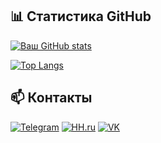 ## 📊 Статистика GitHub
[![Ваш GitHub stats](https://github-readme-stats.vercel.app/api?username=dimavalencko&show_icons=true&theme=radical)](https://github.com/dimavalencko)

[![Top Langs](https://github-readme-stats.vercel.app/api/top-langs/?username=dimavalencko&layout=compact&theme=radical)](https://github.com/dimavalencko)

## 📫 Контакты
[![Telegram](https://img.shields.io/badge/-Telegram-26A5E4?style=for-the-badge&logo=telegram&logoColor=white)](https://t.me/ceCloud)
[![HH.ru](https://img.shields.io/badge/-HH.ru-FF6600?style=for-the-badge&logo=headhunter&logoColor=white)](https://stavropol.hh.ru/resume/b6c6491fff0912e7400039ed1f713167625635)
[![VK](https://img.shields.io/badge/-VK-0077FF?style=for-the-badge&logo=vk&logoColor=white)](https://vk.com/streetworkout_77)
